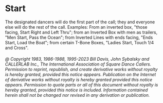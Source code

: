 
# Start

The designated dancers will do the first part of the call; they and
everyone else will do the rest of the call. Examples: From an
inverted box, "those facing, Start Right and Left Thru"; from an
Inverted Box with men as trailers, "Men Start, Pass the Ocean"; from
Inverted Lines with ends facing, "Ends Start, Load the Boat"; from
certain T-Bone Boxes, "Ladies Start, Touch 1/4 and Cross".

###### @ Copyright 1983, 1986-1988, 1995-2023 Bill Davis, John Sybalsky and CALLERLAB Inc., The International Association of Square Dance Callers. Permission to reprint, republish, and create derivative works without royalty is hereby granted, provided this notice appears. Publication on the Internet of derivative works without royalty is hereby granted provided this notice appears. Permission to quote parts or all of this document without royalty is hereby granted, provided this notice is included. Information contained herein shall not be changed nor revised in any derivation or publication.
